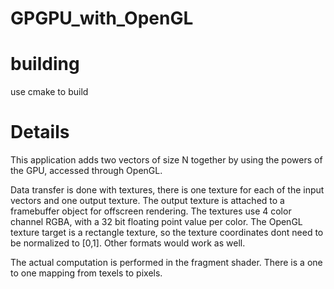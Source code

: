 # GPGPU_with_OpenGL

# building
use cmake to build

# Details
This application adds two vectors of size N together by using the powers of the GPU, accessed through OpenGL. 

Data transfer is done with textures, there is one texture for each of the input vectors and one output texture.
The output texture is attached to a framebuffer object for offscreen rendering. 
The textures use 4 color channel RGBA, with a 32 bit floating point value per color. The OpenGL texture target is a rectangle texture, so the texture coordinates dont need to be normalized to [0,1]. Other formats would work as well. 

The actual computation is performed in the fragment shader. There is a one to one mapping from texels to pixels. 

